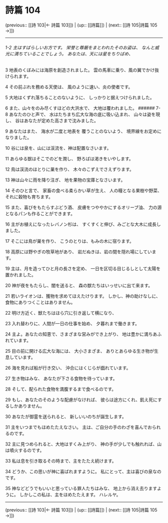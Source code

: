 # 詩篇 104

(previous:: [[詩 103|← 詩篇 103]]) | (up:: [[詩篇]]) | (next:: [[詩 105|詩篇 105 →]])

***
###### 1-2 主はすばらしいお方です。 栄誉と尊厳をまとわれたそのお姿は、 なんと威光に満ちていることでしょう。 あなたは、天には星をちりばめ、 

3 地表のくぼみには海原を創造されました。 雲の馬車に乗り、風の翼でかけ抜けられます。 

4 その前ぶれを務める天使は、 風のように速い、炎の使者です。 

5 大地はくずれ落ちることのないように、 しっかりと据えつけられました。 

6 また、山々をのみ尽くすほどの大洪水で、 大地は覆われました。 ###### 7-8 あなたのひと声で、 水はたちまち広大な海の底に吸い込まれ、 山々は姿を現し、 谷はあなたが定めた高さまで沈みました。 

9 あなたはまた、 海水が二度と地表を 覆うことのないよう、 境界線をお定めになりました。 

10 谷には泉を、山には渓流を、神は配置なさいます。 

11 あらゆる獣はそこでのどを潤し、 野ろばは渇きをいやします。 

12 鳥は渓流のほとりに巣を作り、 木々のこずえでさえずります。 

13 神は山々に雨を降り注ぎ、 地を果物の宝庫となさいます。 

14 そのひと言で、 家畜の食べる柔らかい草が生え、 人の糧となる果樹や野菜、それに穀物も育ちます。 

15 また、喜びをもたらすぶどう酒、 皮膚をつややかにするオリーブ油、 力の源となるパンも作ることができます。 

16 主がお植えになったレバノン杉は、 すくすくと伸び、みごとな大木に成長しました。 

17 そこには鳥が巣を作り、 こうのとりは、もみの木に宿ります。 

18 高原には野やぎの牧草地があり、 岩だぬきは、岩の間を隠れ場にしています。 

19 主は、月を造ってひと月の長さを定め、 一日を区切る目じるしとして太陽を置かれました。 

20 神が夜をもたらし、闇を送ると、 森の獣たちはいっせいに出て来ます。 

21 若いライオンは、獲物を求めてほえたけります。 しかし、神の助けなしに、 食物にありつくことはありません。 

22 明け方近く、獣たちはほら穴に引き返して横になり、 

23 入れ替わりに、人間が一日の仕事を始め、 夕暮れまで働きます。 

24 主よ。あなたの知恵で、さまざまな営みができ上がり、 地は豊かに満ちあふれています。 

25 目の前に開ける広大な海には、 大小さまざま、 ありとあらゆる生き物が生息しています。 

26 海を見れば船が行き交い、 沖合にはくじらが戯れています。 

27 生き物はみな、 あなたが下さる食物を待っています。 

28 そして、配られた食物を満腹するまで食べるのです。 

29 もし、あなたのそのような配慮がなければ、 彼らは途方にくれ、飢え死にするしかありません。 

30 あなたが御霊を送られると、 新しいいのちが誕生します。 

31 主をいつまでもほめたたえなさい。 主は、ご自分の手のわざを喜んでおられるのです。 

32 主に見つめられると、大地はすくみ上がり、 神の手が少しでも触れれば、山は噴火するのです。 

33 私は息を引き取るその時まで、主をたたえ続けます。 

34 どうか、この思いが神に喜ばれますように。 私にとって、主は喜びの泉なのです。 

35 神などどうでもいいと思っている罪人たちはみな、 地上から消え去りますように。 しかしこの私は、主をほめたたえます。 ハレルヤ。

***

(previous:: [[詩 103|← 詩篇 103]]) | (up:: [[詩篇]]) | (next:: [[詩 105|詩篇 105 →]])
